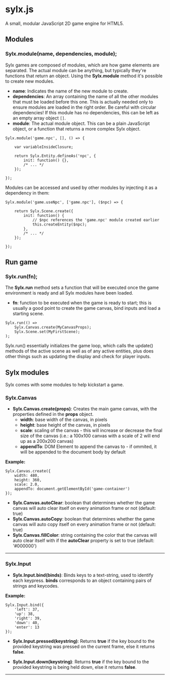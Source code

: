 # sylx.js

A small, modular JavaScript 2D game engine for HTML5.

## Modules

### Sylx.module(name, dependencies, module);

Sylx games are composed of modules, which are how game elements are separated. The actual module can be anything, but typically they're functions that return an object. Using the **Sylx.module** method it's possible to create new modules.

- **name**: Indicates the name of the new module to create.
- **dependencies**: An array containing the name of all the other modules that must be loaded before this one. This is actually needed only to ensure modules are loaded in the right order. Be careful with circular dependencies! If this module has no dependencies, this can be left as an empty array object `[]`.
- **module**: The actual module object. This can be a plain JavaScript object, or a function that returns a more complex Sylx object.

````
Sylx.module('game.npc', [], () => {

    var variableInsideClosure;

    return Sylx.Entity.defineAs('npc', {
        init: function() {},
        /* ... */
    });

});
````

Modules can be accessed and used by other modules by injecting it as a dependency in them:

````
Sylx.module('game.useNpc', ['game.npc'], ($npc) => {

    return Sylx.Scene.create({
        init: function() {
            // $npc references the 'game.npc' module created earlier
            this.createEntity($npc);
        },
        /* ... */
    });

});
````

## Run game

### Sylx.run(fn);

The **Sylx.run** method sets a function that will be executed once the game environment is ready and all Sylx modules have been loaded.

- **fn**: function to be executed when the game is ready to start; this is usually a good point to create the game canvas, bind inputs and load a starting scene.

````
Sylx.run(() =>
    Sylx.Canvas.create(MyCanvasProps);
    Sylx.Scene.set(MyFirstScene);
);
````

Sylx.run() essentially initializes the game loop, which calls the update() methods of the active scene as well as of any active entities, plus does other things such as updating the display and check for player inputs.

## Sylx modules

Sylx comes with some modules to help kickstart a game.

### Sylx.Canvas

- **Sylx.Canvas.create(props)**: Creates the main game canvas, with the properties defined in the **props** object.
  - **width**: base width of the canvas, in pixels
  - **height**: base height of the canvas, in pixels
  - **scale**: scaling of the canvas - this will increase or decrease the final size of the canvas (i.e.: a 100x100 canvas with a scale of 2 will end up as a 200x200 canvas)
  - **appendTo**: DOM Element to append the canvas to - if ommited, it will be appended to the document body by default

**Example:**
````
Sylx.Canvas.create({
    width: 480,
    height: 360,
    scale: 2.0,
    appendTo: document.getElementById('game-container')
});
````

- **Sylx.Canvas.autoClear**: boolean that determines whether the game canvas will auto clear itself on every animation frame or not (default: true)
- **Sylx.Canvas.autoCopy**: boolean that determines whether the game canvas will auto copy itself on every animation frame or not (default: true)
- **Sylx.Canvas.fillColor**: string containing the color that the canvas will auto clear itself with if the **autoClear** property is set to true (default: '#000000')

___

### Sylx.Input

- **Sylx.Input.bind(binds)**: Binds keys to a text-string, used to identify each keypress. **binds** corresponds to an object containing pairs of strings and keycodes.

**Example:**
````
Sylx.Input.bind({
    'left': 37,
    'up': 38,
    'right': 39,
    'down': 40,
    'enter': 13
});
````

- **Sylx.Input.pressed(keystring)**: Returns **true** if the key bound to the provided keystring was pressed on the current frame, else it returns **false**.

- **Sylx.Input.down(keystring)**: Returns **true** if the key bound to the provided keystring is being held down, else it returns **false**.

___